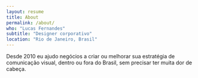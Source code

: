 ```yaml
---
layout: resume
title: About
permalink: /about/
who: "Lucas Fernandes"
subtitle: "Designer corporativo"
location: "Rio de Janeiro, Brasil"
---
```


Desde 2010 eu ajudo negócios a criar ou melhorar sua estratégia de comunicação visual, dentro ou fora do Brasil, sem precisar ter muita dor de cabeça.
